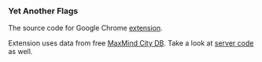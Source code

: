 ### Yet Another Flags

The source code for Google Chrome [extension].

Extension uses data from free [MaxMind City DB].
Take a look at [server code] as well.

[extension]: https://chrome.google.com/webstore/detail/dmchcmgddbhmbkakammmklpoonoiiomk
[MaxMind City DB]: https://dev.maxmind.com/geoip/geolite2-free-geolocation-data
[server code]: https://github.com/falsefalse/geoip-server
